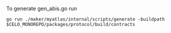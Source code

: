 
To generate gen_abis.go run

```
go run ./maker/myatlas/internal/scripts/generate -buildpath $CELO_MONOREPO/packages/protocol/build/contracts
```